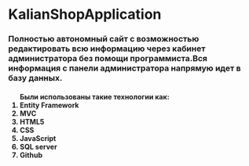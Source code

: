 <h1>KalianShopApplication</h1>
<h3>Полностью автономный сайт с возможностью редактировать всю информацию через кабинет администратора без помощи программиста.Вся информация с панели администратора напрямую идет в базу данных.</h3>
<h4><ol>Были использованы такие технологии как:
<li>Entity Framework</li>
<li>MVC</li>
<li>HTML5</li>
<li>CSS</li>
<li>JavaScript</li>
<li>SQL server</li>
<li>Github</li>
  </ol></h4>
